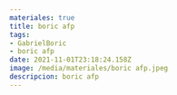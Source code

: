 ```yaml
---
materiales: true
title: boric afp
tags:
- GabrielBoric
- boric afp
date: 2021-11-01T23:18:24.158Z
image: /media/materiales/boric afp.jpeg
descripcion: boric afp
---
```

